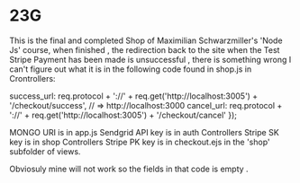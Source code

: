 # 23G
This is the final and completed Shop of Maximilian Schwarzmiller's 'Node Js' course,
when finished , the redirection back to the site when the Test Stripe Payment has been
made is unsuccessful , there is something wrong I can't figure out what it is in 
the following code found in shop.js in Crontrollers:

success_url: req.protocol + '://' + req.get('http://localhost:3005') + '/checkout/success', // => http://localhost:3000
        cancel_url: req.protocol + '://' + req.get('http://localhost:3005') + '/checkout/cancel'
      });

MONGO URI is in app.js
Sendgrid API key is in auth Controllers
Stripe SK key is in shop Controllers
Stripe PK key is in checkout.ejs in the 'shop' subfolder of views.

Obviosuly mine will not work so the fields in that code is empty .

